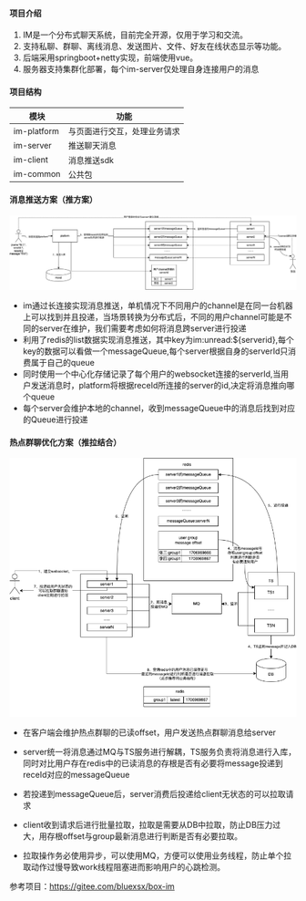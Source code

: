 
#### 项目介绍
1. IM是一个分布式聊天系统，目前完全开源，仅用于学习和交流。
1. 支持私聊、群聊、离线消息、发送图片、文件、好友在线状态显示等功能。
1. 后端采用springboot+netty实现，前端使用vue。
1. 服务器支持集群化部署，每个im-server仅处理自身连接用户的消息



#### 项目结构
|  模块  |     功能 |
|-------------|------------|
| im-platform | 与页面进行交互，处理业务请求 |
| im-server   | 推送聊天消息|
| im-client   | 消息推送sdk|
| im-common   | 公共包  |

#### 消息推送方案（推方案）

![输入图片说明](pic/im_push.png)

- im通过长连接实现消息推送，单机情况下不同用户的channel是在同一台机器上可以找到并且投递，当场景转换为分布式后，不同的用户channel可能是不同的server在维护，我们需要考虑如何将消息跨server进行投递
- 利用了redis的list数据实现消息推送，其中key为im:unread:${serverid},每个key的数据可以看做一个messageQueue,每个server根据自身的serverId只消费属于自己的queue
- 同时使用一个中心化存储记录了每个用户的websocket连接的serverId,当用户发送消息时，platform将根据receId所连接的server的id,决定将消息推向哪个queue
- 每个server会维护本地的channel，收到messageQueue中的消息后找到对应的Queue进行投递

#### 热点群聊优化方案（推拉结合）

![输入图片说明](pic/im_pull.png)
- 在客户端会维护热点群聊的已读offset，用户发送热点群聊消息给server

- server统一将消息通过MQ与TS服务进行解耦，TS服务负责将消息进行入库，同时对比用户存在redis中的已读消息的存根是否有必要将message投递到receId对应的messageQueue

- 若投递到messageQueue后，server消费后投递给client无状态的可以拉取请求

- client收到请求后进行批量拉取，拉取是需要从DB中拉取，防止DB压力过大，用存根offset与group最新消息进行判断是否有必要拉取。

- 拉取操作务必使用异步，可以使用MQ，方便可以使用业务线程，防止单个拉取动作过慢导致work线程阻塞进而影响用户的心跳检测。


参考项目：https://gitee.com/bluexsx/box-im
